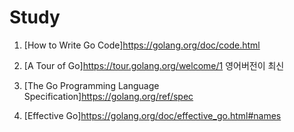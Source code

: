 # Study

  1. [How to Write Go Code]<https://golang.org/doc/code.html>

  2. [A Tour of Go]<https://tour.golang.org/welcome/1>
    영어버전이 최신

  3. [The Go Programming Language Specification]<https://golang.org/ref/spec>

  4. [Effective Go]<https://golang.org/doc/effective_go.html#names>


